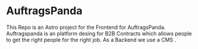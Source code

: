 # AuftragsPanda

This Repo is an Astro project for the Frontend for AuftragsPanda.
Auftragspanda is an platform desing for B2B Contracts which allows people to get the right people for the
right job. As a Backend we use a CMS .
